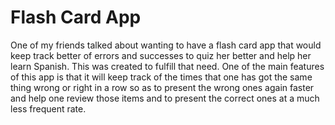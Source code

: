 # Flash Card App
One of my friends talked about wanting to have a flash card app that would keep track better of errors and successes to quiz her better and help her learn Spanish. This was created to fulfill that need. One of the main features of this app is that it will keep track of the times that one has got the same thing wrong or right in a row so as to present the wrong ones again faster and help one review those items and to present the correct ones at a much less frequent rate.